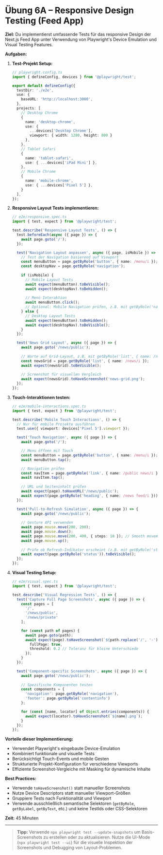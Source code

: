 # Übung 6A – Responsive Design Testing (Feed App)

**Ziel:**
Du implementierst umfassende Tests für das responsive Design der Next.js Feed App unter Verwendung von Playwright's Device Emulation und Visual Testing Features.

**Aufgaben:**

1. **Test-Projekt Setup:**
   ```typescript
   // playwright.config.ts
   import { defineConfig, devices } from '@playwright/test';

   export default defineConfig({
     testDir: './e2e',
     use: {
       baseURL: 'http://localhost:3000',
     },
     projects: [
       // Desktop Chrome
       {
         name: 'desktop-chrome',
         use: { 
           ...devices['Desktop Chrome'],
           viewport: { width: 1280, height: 800 }
         },
       },
       // Tablet Safari
       {
         name: 'tablet-safari',
         use: { ...devices['iPad Mini'] },
       },
       // Mobile Chrome
       {
         name: 'mobile-chrome',
         use: { ...devices['Pixel 5'] },
       }
     ],
   });
   ```

2. **Responsive Layout Tests implementieren:**
   ```typescript
   // e2e/responsive.spec.ts
   import { test, expect } from '@playwright/test';

   test.describe('Responsive Layout Tests', () => {
     test.beforeEach(async ({ page }) => {
       await page.goto('/');
     });

     test('Navigation Layout anpassen', async ({ page, isMobile }) => {
       // Test der Navigation basierend auf Viewport
       const menuButton = page.getByRole('button', { name: /menu/i });
       const desktopNav = page.getByRole('navigation');
       
       if (isMobile) {
         // Mobile Layout Tests
         await expect(menuButton).toBeVisible();
         await expect(desktopNav).toBeHidden();
         
         // Menü Interaktion
         await menuButton.click();
         // Optional: Mobile Navigation prüfen, z.B. mit getByRole('navigation', { name: /mobile/i })
       } else {
         // Desktop Layout Tests
         await expect(menuButton).toBeHidden();
         await expect(desktopNav).toBeVisible();
       }
     });

     test('News Grid Layout', async ({ page }) => {
       await page.goto('/news/public');
       
       // Warte auf Grid-Layout, z.B. mit getByRole('list', { name: /news/i })
       const newsGrid = page.getByRole('list', { name: /news/i });
       await expect(newsGrid).toBeVisible();
       
       // Screenshot für visuellen Vergleich
       await expect(newsGrid).toHaveScreenshot('news-grid.png');
     });
   });
   ```

3. **Touch-Interaktionen testen:**
   ```typescript
   // e2e/mobile-interactions.spec.ts
   import { test, expect } from '@playwright/test';

   test.describe('Mobile Touch Interactions', () => {
     // Nur für mobile Projekte ausführen
     test.use({ viewport: devices['Pixel 5'].viewport });

     test('Touch Navigation', async ({ page }) => {
       await page.goto('/');

       // Menu öffnen mit Touch
       const menuButton = page.getByRole('button', { name: /menu/i });
       await menuButton.tap();

       // Navigation prüfen
       const navItem = page.getByRole('link', { name: /public news/i });
       await navItem.tap();
       
       // URL und Seiteninhalt prüfen
       await expect(page).toHaveURL('/news/public');
       await expect(page.getByRole('heading', { name: /news feed/i })).toBeVisible();
     });

     test('Pull-to-Refresh Simulation', async ({ page }) => {
       await page.goto('/news/public');
       
       // Gesture API verwenden
       await page.mouse.move(200, 200);
       await page.mouse.down();
       await page.mouse.move(200, 400, { steps: 10 }); // Smooth movement
       await page.mouse.up();
       
       // Prüfe ob Refresh-Indikator erscheint (z.B. mit getByRole('status') oder getByText('Loading...'))
       await expect(page.getByRole('status')).toBeVisible();
     });
   });
   ```

4. **Visual Testing Setup:**
   ```typescript
   // e2e/visual.spec.ts
   import { test, expect } from '@playwright/test';

   test.describe('Visual Regression Tests', () => {
     test('Capture Full Page Screenshots', async ({ page }) => {
       const pages = [
         '/',
         '/news/public',
         '/news/private'
       ];

       for (const path of pages) {
         await page.goto(path);
         await expect(page).toHaveScreenshot(`${path.replace('/', '-')}.png`, {
           fullPage: true,
           threshold: 0.2 // Toleranz für kleine Unterschiede
         });
       }
     });

     test('Component-specific Screenshots', async ({ page }) => {
       await page.goto('/news/public');
       
       // Spezifische Komponenten testen
       const components = {
         'navigation': page.getByRole('navigation'),
         'footer': page.getByRole('contentinfo')
       };

       for (const [name, locator] of Object.entries(components)) {
         await expect(locator).toHaveScreenshot(`${name}.png`);
       }
     });
   });
   ```

**Vorteile dieser Implementierung:**
- Verwendet Playwright's eingebaute Device-Emulation
- Kombiniert funktionale und visuelle Tests
- Berücksichtigt Touch-Events und mobile Gesten
- Strukturierte Projekt-Konfiguration für verschiedene Viewports
- Effiziente Screenshot-Vergleiche mit Masking für dynamische Inhalte

**Best Practices:**
- Verwende `toHaveScreenshot()` statt manueller Screenshots
- Nutze Device Descriptors statt manueller Viewport-Größen
- Gruppiere Tests nach Funktionalität und Viewport
- Verwende ausschließlich semantische Selektoren (`getByRole`, `getByLabel`, `getByText`, etc.) und keine TestIds oder CSS-Selektoren

**Zeit:** 45 Minuten

---

> **Tipp:** Verwende `npx playwright test --update-snapshots` um Basis-Screenshots zu erstellen oder zu aktualisieren. Nutze die UI-Mode (`npx playwright test --ui`) für die visuelle Inspektion der Screenshots und Debugging von Layout-Problemen.
